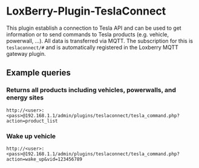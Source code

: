 # LoxBerry-Plugin-TeslaConnect
This plugin establish a connection to Tesla API and can be used to get information or to send commands to Tesla products (e.g. vehicle, powerwall, ...). All data is transferred via MQTT. The subscription for this is `teslaconnect/#` and is automatically registered in the Loxberry MQTT gateway plugin.
## Example queries
### Returns all products including vehicles, powerwalls, and energy sites
`http://<user>:<pass>@192.168.1.1/admin/plugins/teslaconnect/tesla_command.php?action=product_list`
### Wake up vehicle
`http://<user>:<pass>@192.168.1.1/admin/plugins/teslaconnect/tesla_command.php?action=wake_up&vid=123456789`
